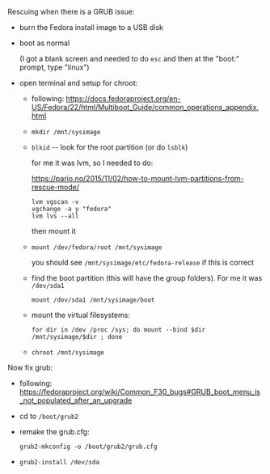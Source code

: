 Rescuing when there is a GRUB issue:

* burn the Fedora install image to a USB disk

* boot as normal

  (I got a blank screen and needed to do `esc` and then at the "boot:"
  prompt, type "linux")

* open terminal and setup for chroot:

  * following: https://docs.fedoraproject.org/en-US/Fedora/22/html/Multiboot_Guide/common_operations_appendix.html

  * `mkdir /mnt/sysimage`

  * `blkid` -- look for the root partition 
    (or do `lsblk`)

    for me it was lvm, so I needed to do:

    https://pario.no/2015/11/02/how-to-mount-lvm-partitions-from-rescue-mode/

    ```
    lvm vgscan -v
    vgchange -a y "fedora"
    lvm lvs --all
    ```

    then mount it

  * `mount /dev/fedora/root /mnt/sysimage`

    you should see `/mnt/sysimage/etc/fedora-release` if this is correct

  * find the boot partition (this will have the group folders).  For me
    it was `/dev/sda1`

    ```
    mount /dev/sda1 /mnt/sysimage/boot
    ```

  * mount the virtual filesystems:

    ```
    for dir in /dev /proc /sys; do mount --bind $dir /mnt/sysimage/$dir ; done
    ```

  * `chroot /mnt/sysimage`

Now fix grub:

  * following: https://fedoraproject.org/wiki/Common_F30_bugs#GRUB_boot_menu_is_not_populated_after_an_upgrade

  * cd to `/boot/grub2`

  * remake the grub.cfg:

    ```
    grub2-mkconfig -o /boot/grub2/grub.cfg
    ```

  * `grub2-install /dev/sda`






    
